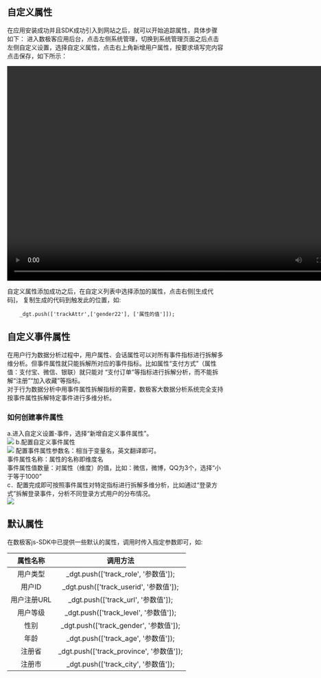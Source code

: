 ## 自定义属性  
在应用安装成功并且SDK成功引入到网站之后，就可以开始追踪属性，具体步骤如下： 进入数极客应用后台，点击左侧系统管理，切换到系统管理页面之后点击左侧自定义设置，选择自定义属性，点击右上角新增用户属性，按要求填写完内容点击保存，如下所示： 


<video style="width:800px;height:500px"  src="http://www.shujike.com/docsimg/自定义属性.mp4" controls="controls"></video>


自定义属性添加成功之后，在自定义列表中选择添加的属性，点击右侧[生成代码]， 复制生成的代码到触发此的位置，如:  

        _dgt.push(['trackAttr',['gender22'], ['属性的值']]);

## 自定义事件属性
在用户行为数据分析过程中，用户属性、会话属性可以对所有事件指标进行拆解多维分析。但事件属性就只能拆解所对应的事件指标。比如属性“支付方式”（属性值：支付宝、微信、银联）就只能对 “支付订单”等指标进行拆解分析，而不能拆解“注册”“加入收藏”等指标。  
对于行为数据分析中用事件属性拆解指标的需要，数极客大数据分析系统完全支持按事件属性拆解特定事件进行多维分析。  
### 如何创建事件属性
a.进入自定义设置-事件，选择“新增自定义事件属性”。  
![](http://www.shujike.com/docsimg/事件属性1.png)
b.配置自定义事件属性  
![](http://www.shujike.com/docsimg/事件属性2.png)
配置事件属性参数名：相当于变量名，英文翻译即可。  
事件属性名称：属性的名称即维度名  
事件属性值数量：对属性（维度）的值，比如：微信，微博，QQ为3个，选择“小于等于1000”  
c．配置完成即可按照事件属性对特定指标进行拆解多维分析，比如通过“登录方式”拆解登录事件，分析不同登录方式用户的分布情况。  
![](http://www.shujike.com/docsimg/事件属性3.png)
## 默认属性  
在数极客js-SDK中已提供一些默认的属性，调用时传入指定参数即可，如:  

| 属性名称 | 调用方法 |
| :-------------: |:-------------:|
|用户类型|	_dgt.push(['track_role', '参数值']);|
|用户ID|	_dgt.push(['track_userid', '参数值']);|
|用户注册URL|	_dgt.push(['track_url', '参数值']);|
|用户等级|	_dgt.push(['track_level', '参数值']);|
|性别|	_dgt.push(['track_gender', '参数值']);|
|年龄|	_dgt.push(['track_age', '参数值']);|
|注册省|	_dgt.push(['track_province', '参数值']);|
|注册市|	_dgt.push(['track_city', '参数值']);|

